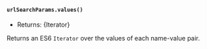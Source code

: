 #### `urlSearchParams.values()`

* Returns: {Iterator}

Returns an ES6 `Iterator` over the values of each name-value pair.

